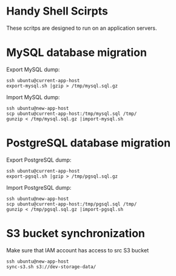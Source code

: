 Handy Shell Scirpts
=====================================

These scritps are designed to run on an application servers.


# MySQL database migration

Export MySQL dump:
```
ssh ubuntu@current-app-host
export-mysql.sh |gzip > /tmp/mysql.sql.gz
```

Import MySQL dump:
```
ssh ubuntu@new-app-host
scp ubuntu@current-app-host:/tmp/mysql.sql /tmp/
gunzip < /tmp/mysql.sql.gz |import-mysql.sh
```


# PostgreSQL database migration

Export PostgreSQL dump:
```
ssh ubuntu@current-app-host
export-pgsql.sh |gzip > /tmp/pgsql.sql.gz
```

Import PostgreSQL dump:
```
ssh ubuntu@new-app-host
scp ubuntu@current-app-host:/tmp/pgsql.sql /tmp/
gunzip < /tmp/pgsql.sql.gz |import-pgsql.sh
```

# S3 bucket synchronization
Make sure that IAM account has access to src S3 bucket
```
ssh ubuntu@new-app-host
sync-s3.sh s3://dev-storage-data/
```
